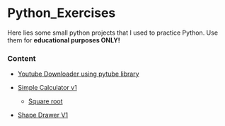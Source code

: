 # Python_Exercises

Here lies some small python projects that I used to practice Python.
Use them for **educational purposes ONLY!**


### Content

- [Youtube Downloader using pytube library](https://github.com/Sajith-Madhusankha/Python_Exercises/blob/main/Youtube_downloader.py)

- [Simple Calculator v1](https://github.com/Sajith-Madhusankha/Python_Exercises/blob/main/simple_cal.py)

    - [Square root](https://github.com/Sajith-Madhusankha/Python_Exercises/blob/main/sqr_root.py)

- [Shape Drawer V1](https://github.com/Sajith-Madhusankha/Python_Exercises/blob/main/shape_drawer.py)
